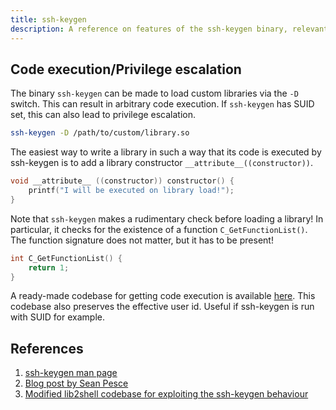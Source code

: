 ```yaml
---
title: ssh-keygen
description: A reference on features of the ssh-keygen binary, relevant for security testing, exploiting and CTF.
---
```


## Code execution/Privilege escalation

The binary `ssh-keygen` can be made to load custom libraries via the `-D` switch. This can result in arbitrary code
execution. If `ssh-keygen` has SUID set, this can also lead to privilege escalation.

```bash
ssh-keygen -D /path/to/custom/library.so
```

The easiest way to write a library in such a way that its code is executed by ssh-keygen is to add a library constructor
`__attribute__((constructor))`.

```c
void __attribute__ ((constructor)) constructor() {
    printf("I will be executed on library load!");
}
```

Note that `ssh-keygen` makes a rudimentary check before loading a library! In particular, it checks for the existence of
a function `C_GetFunctionList()`. The function signature does not matter, but it has to be present!

```c
int C_GetFunctionList() {
	return 1;
}
```

A ready-made codebase for getting code execution is available [here](https://github.com/jonasheschl/lib2shell-ssh-keygen).
This codebase also preserves the effective user id. Useful if ssh-keygen is run with SUID for example.

## References

1. [ssh-keygen man page](https://www.man7.org/linux/man-pages/man1/ssh-keygen.1.html)
2. [Blog post by Sean Pesce](https://seanpesce.blogspot.com/2023/03/leveraging-ssh-keygen-for-arbitrary.html)
3. [Modified lib2shell codebase for exploiting the ssh-keygen behaviour](https://github.com/jonasheschl/lib2shell-ssh-keygen)
